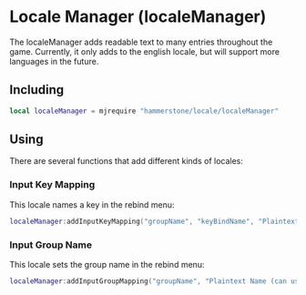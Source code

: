 # Locale Manager (localeManager)
The localeManager adds readable text to many entries throughout the game. Currently, it only adds to the english locale, but will support more languages in the future. 

## Including
```lua
local localeManager = mjrequire "hammerstone/locale/localeManager"
```

## Using
There are several functions that add different kinds of locales:
### Input Key Mapping
This locale names a key in the rebind menu:
```lua
localeManager:addInputKeyMapping("groupName", "keyBindName", "Plaintext Name (can use anything)")
```
### Input Group Name
This locale sets the group name in the rebind menu:
```lua
localeManager:addInputGroupMapping("groupName", "Plaintext Name (can use anything)")
```